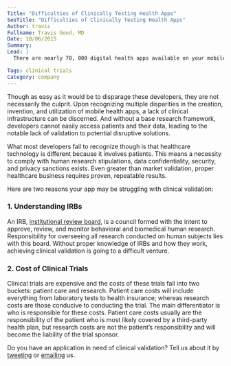 ```yaml
---
Title: "Difficulties of Clinically Testing Health Apps"
SeoTitle: "Difficulties of Clinically Testing Health Apps"
Author: travis
Fullname: Travis Good, MD
Date: 10/06/2015
Summary: 
Lead: |
  There are nearly 70, 000 digital health apps available on your mobile device right now. Would it shock you to discover that there is no [clinical validation](http://www.ofnisystems.com/clinical-data-validation/) to back up most of them? Would it deter you from downloading them knowing they were created by developers exploiting the healthy lifestyle trends in America? Hopefully, like myself, your answer is yes.

Tags: clinical trials
Category: company
---
```

Though as easy as it would be to disparage these developers, they are not necessarily the culprit. Upon recognizing multiple disparities in the creation, invention, and utilization of mobile health apps, a lack of clinical infrastructure can be discerned. And without a base research framework, developers cannot easily access patients and their data, leading to the notable lack of validation to potential disruptive solutions. 

What most developers fail to recognize though is that healthcare technology is different because it involves patients. This means a necessity to comply with human research stipulations, data confidentiality, security, and privacy sanctions exists. Even greater than market validation, proper healthcare business requires proven, repeatable results. 

Here are two reasons your app may be struggling with clinical validation:

### 1. Understanding IRBs

An IRB, [institutional review board](http://www.hhs.gov/ohrp/assurances/irb/), is a council formed with the intent to approve, review, and monitor behavioral and biomedical human research. Responsibility for overseeing all research conducted on human subjects lies with this board. Without proper knowledge of IRBs and how they work, achieving clinical validation is going to a difficult venture.

### 2. Cost of Clinical Trials

Clinical trials are expensive and the costs of these trials fall into two buckets: patient care and research. Patient care costs will include everything from laboratory tests to health insurance; whereas research costs are those conducive to conducting the trial. The main differentiator is who is responsible for these costs. Patient care costs usually are the responsibility of the patient who is most likely covered by a third-party health plan, but research costs are not the patient’s responsibility and will become the liability of the trial sponsor. 

Do you have an application in need of clinical validation? Tell us about it by [tweeting](https://twitter.com/catalyzeio) or [emailing](hello@catalyze.io) us.

